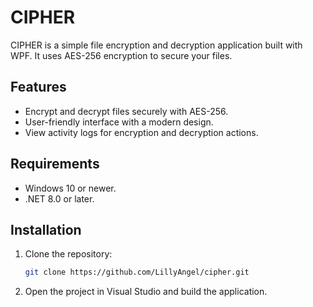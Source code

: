 # CIPHER

CIPHER is a simple file encryption and decryption application built with WPF. It uses AES-256 encryption to secure your files.

## Features

- Encrypt and decrypt files securely with AES-256.
- User-friendly interface with a modern design.
- View activity logs for encryption and decryption actions.

## Requirements

- Windows 10 or newer.
- .NET 8.0 or later.

## Installation

1. Clone the repository:
   ```bash
   git clone https://github.com/LillyAngel/cipher.git
2. Open the project in Visual Studio and build the application.
